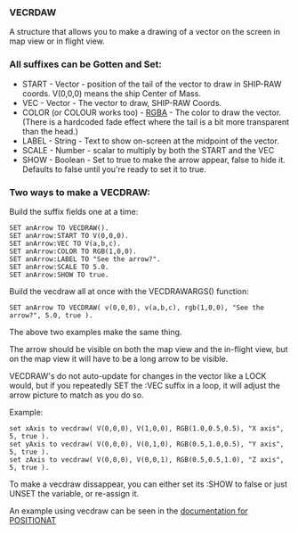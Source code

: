 ### VECRDAW  

A structure that allows you to make a drawing of a vector on the screen in map view or in
flight view.

### All suffixes can be Gotten and Set:
* START - Vector - position of the tail of the vector to draw in SHIP-RAW coords.  V(0,0,0) means the ship Center of Mass.
* VEC - Vector - The vector to draw, SHIP-RAW Coords.
* COLOR (or COLOUR works too) - [RGBA](../rgba/index.html) - The color to draw the vector.  (There is a hardcoded fade effect where the tail is a bit more transparent than the head.)
* LABEL - String - Text to show on-screen at the midpoint of the vector.
* SCALE - Number - scalar to multiply by both the START and the VEC
* SHOW - Boolean - Set to true to make the arrow appear, false to hide it. Defaults to false until you're ready to set it to true.

### Two ways to make a VECDRAW:

Build the suffix fields one at a time:

    SET anArrow TO VECDRAW().
    SET anArrow:START TO V(0,0,0).
    SET anArrow:VEC TO V(a,b,c).
    SET anArrow:COLOR TO RGB(1,0,0).
    SET anArrow:LABEL TO "See the arrow?".
    SET anArrow:SCALE TO 5.0.
    SET anArrow:SHOW TO true.

Build the vecdraw all at once with the VECDRAWARGS() function:

    SET anArrow TO VECDRAW( v(0,0,0), v(a,b,c), rgb(1,0,0), "See the arrow?", 5.0, true ).

The above two examples make the same thing.

The arrow should be visible on both the map view and the in-flight view,
but on the map view it will have to be a long arrow to be visible.

VECDRAW's do not auto-update for changes in the vector like a LOCK
would, but if you repeatedly SET the :VEC suffix in a loop, it will
adjust the arrow picture to match as you do so.

Example:

    set xAxis to vecdraw( V(0,0,0), V(1,0,0), RGB(1.0,0.5,0.5), "X axis", 5, true ).
    set yAxis to vecdraw( V(0,0,0), V(0,1,0), RGB(0.5,1.0,0.5), "Y axis", 5, true ).
    set zAxis to vecdraw( V(0,0,0), V(0,0,1), RGB(0.5,0.5,1.0), "Z axis", 5, true ).

To make a vecdraw dissappear, you can either set its :SHOW to false or just UNSET the variable, or re-assign it.

An example using vecdraw can be seen in the [documentation for POSITIONAT](../../command/prediction.md)
